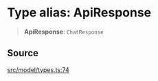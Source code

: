 # Type alias: ApiResponse

> **ApiResponse**: `ChatResponse`

## Source

[src/model/types.ts:74](https://github.com/dexaai/llm-tools/blob/98f7fd5/src/model/types.ts#L74)
